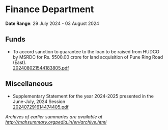 # Finance Department

**Date Range**: 29 July 2024 - 03 August 2024


## Funds
- To accord sanction to guarantee to the loan to be raised from HUDCO by MSRDC for Rs. 5500.00 crore for land acquisition of Pune Ring Road (East).\
  [202408021544183805.pdf](https://gr.maharashtra.gov.in/Site/Upload/Government%20Resolutions/English/202408021544183805.pdf)

## Miscellaneous
- Supplementary Statement for the year 2024-2025 presented in the June-July, 2024 Session\
  [202407291614474405.pdf](https://gr.maharashtra.gov.in/Site/Upload/Government%20Resolutions/English/202407291614474405.pdf)


*Archives of earlier summaries are available at http://mahsummary.orgpedia.in/en/archive.html*